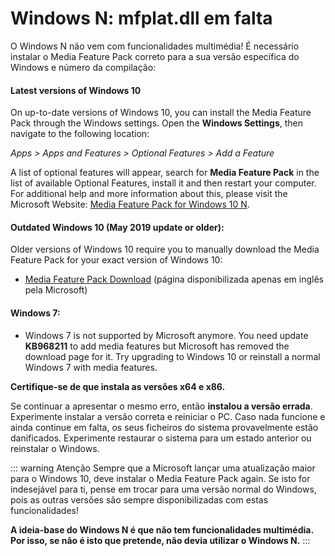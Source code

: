 # Windows N: mfplat.dll em falta

O Windows N não vem com funcionalidades multimédia! É necessário instalar o Media Feature Pack correto para a sua versão específica do Windows e número da compilação:

#### Latest versions of Windows 10
On up-to-date versions of Windows 10, you can install the Media Feature Pack through the Windows settings. Open the **Windows Settings**, then navigate to the following location:

*Apps > Apps and Features > Optional Features > Add a Feature*

A list of optional features will appear, search for **Media Feature Pack** in the list of available Optional Features, install it and then restart your computer. For additional help and more information about this, please visit the Microsoft Website: [Media Feature Pack for Windows 10 N](https://support.microsoft.com/en-us/help/4516397/media-feature-pack-for-windows-10-n-november-2019).

#### Outdated Windows 10 (May 2019 update or older):
Older versions of Windows 10 require you to manually download the Media Feature Pack for your exact version of Windows 10:
  * [Media Feature Pack Download](https://www.microsoft.com/en-us/software-download/mediafeaturepack) (página disponibilizada apenas em inglês pela Microsoft)

#### Windows 7:
  * Windows 7 is not supported by Microsoft anymore. You need update **KB968211** to add media features but Microsoft has removed the download page for it. Try upgrading to Windows 10 or reinstall a normal Windows 7 with media features.

**Certifique-se de que instala as versões x64 e x86.**

Se continuar a apresentar o mesmo erro, então **instalou a versão errada**. Experimente instalar a versão correta e reiniciar o PC. Caso nada funcione e ainda continue em falta, os seus ficheiros do sistema provavelmente estão danificados. Experimente restaurar o sistema para um estado anterior ou reinstalar o Windows.

::: warning
Atenção Sempre que a Microsoft lançar uma atualização maior para o Windows 10, deve instalar o Media Feature Pack again. Se isto for indesejável para ti, pense em trocar para uma versão normal do Windows, pois as outras versões são sempre disponibilizadas com estas funcionalidades!

**A ideia-base do Windows N é que não tem funcionalidades multimédia. Por isso, se não é isto que pretende, não devia utilizar o Windows N.**
:::